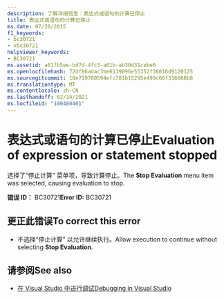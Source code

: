 ```yaml
---
description: 了解详细信息：表达式或语句的计算已停止
title: 表达式或语句的计算已停止
ms.date: 07/20/2015
f1_keywords:
- bc30721
- vbc30721
helpviewer_keywords:
- BC30721
ms.assetid: a61fb5ee-bd7d-4fc3-a01b-ab30d31cebe6
ms.openlocfilehash: 72df86adac3be6139096e55352f36016d9120125
ms.sourcegitcommit: 10e719780594efc781b15295e499c66f316068b8
ms.translationtype: MT
ms.contentlocale: zh-CN
ms.lasthandoff: 02/14/2021
ms.locfileid: "100480461"
---
```

# <a name="evaluation-of-expression-or-statement-stopped"></a><span data-ttu-id="f5bb3-103">表达式或语句的计算已停止</span><span class="sxs-lookup"><span data-stu-id="f5bb3-103">Evaluation of expression or statement stopped</span></span>

<span data-ttu-id="f5bb3-104">选择了“停止计算”  菜单项，导致计算停止。</span><span class="sxs-lookup"><span data-stu-id="f5bb3-104">The **Stop Evaluation** menu item was selected, causing evaluation to stop.</span></span>  
  
 <span data-ttu-id="f5bb3-105">**错误 ID：** BC30721</span><span class="sxs-lookup"><span data-stu-id="f5bb3-105">**Error ID:** BC30721</span></span>  
  
## <a name="to-correct-this-error"></a><span data-ttu-id="f5bb3-106">更正此错误</span><span class="sxs-lookup"><span data-stu-id="f5bb3-106">To correct this error</span></span>  
  
- <span data-ttu-id="f5bb3-107">不选择“停止计算” 以允许继续执行。</span><span class="sxs-lookup"><span data-stu-id="f5bb3-107">Allow execution to continue without selecting **Stop Evaluation**.</span></span>  
  
## <a name="see-also"></a><span data-ttu-id="f5bb3-108">请参阅</span><span class="sxs-lookup"><span data-stu-id="f5bb3-108">See also</span></span>

- [<span data-ttu-id="f5bb3-109">在 Visual Studio 中进行调试</span><span class="sxs-lookup"><span data-stu-id="f5bb3-109">Debugging in Visual Studio</span></span>](/visualstudio/debugger/debugger-feature-tour)
